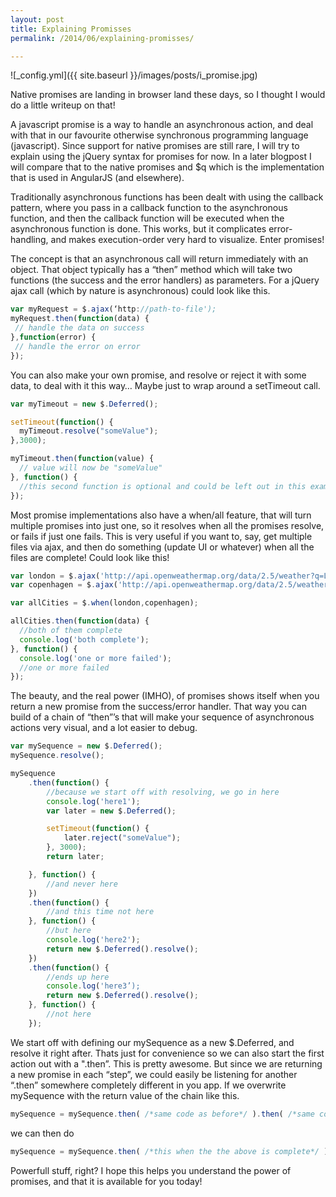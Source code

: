 ```yaml
---
layout: post
title: Explaining Promisses
permalink: /2014/06/explaining-promisses/

---
```


![_config.yml]({{ site.baseurl }}/images/posts/i_promise.jpg)

Native promises are landing in browser land these days, so I thought I would do a little writeup on that!

A javascript promise is a way to handle an asynchronous action, and deal with that in our favourite otherwise synchronous programming language (javascript). Since support for native promises are still rare, I will try to explain using the jQuery syntax for promises for now. In a later blogpost I will compare that to the native promises and $q which is the implementation that is used in AngularJS (and elsewhere).

Traditionally asynchronous functions has been dealt with using the callback pattern, where you pass in a callback function to the asynchronous function, and then the callback function will be executed when the asynchronous function is done. This works, but it complicates error-handling, and makes execution-order very hard to visualize. Enter promises!

The concept is that an asynchronous call will return immediately with an object. That object typically has a “then” method which will take two functions (the success and the error handlers) as parameters. For a jQuery ajax call (which by nature is asynchronous) could look like this.

```js
var myRequest = $.ajax(‘http://path-to-file');
myRequest.then(function(data) {
 // handle the data on success
},function(error) {
 // handle the error on error
});
```

You can also make your own promise, and resolve or reject it with some data, to deal with it this way… Maybe just to wrap around a setTimeout call.

```js
var myTimeout = new $.Deferred();

setTimeout(function() {
  myTimeout.resolve("someValue");
},3000);

myTimeout.then(function(value) {
  // value will now be "someValue"
}, function() {
  //this second function is optional and could be left out in this example.
});
```


Most promise implementations also have a when/all feature, that will turn multiple promises into just one, so it resolves when all the promises resolve, or fails if just one fails. This is very useful if you want to, say, get multiple files via ajax, and then do something (update UI or whatever) when all the files are complete! Could look like this!

```js
var london = $.ajax('http://api.openweathermap.org/data/2.5/weather?q=London,uk');
var copenhagen = $.ajax('http://api.openweathermap.org/data/2.5/weather?q=Copenhagen,dk');

var allCities = $.when(london,copenhagen);

allCities.then(function(data) {
  //both of them complete
  console.log('both complete');
}, function() {
  console.log('one or more failed');
  //one or more failed
});
```


The beauty, and the real power (IMHO), of promises shows itself when you return a new promise from the success/error handler. That way you can build of a chain of “then”’s that will make your sequence of asynchronous actions very visual, and a lot easier to debug.

```js
var mySequence = new $.Deferred();
mySequence.resolve();

mySequence
    .then(function() {
        //because we start off with resolving, we go in here
        console.log('here1');
        var later = new $.Deferred();

        setTimeout(function() {
            later.reject("someValue");
        }, 3000);
        return later;

    }, function() {
        //and never here
    })
    .then(function() {
        //and this time not here
    }, function() {
        //but here
        console.log('here2');
        return new $.Deferred().resolve();
    })
    .then(function() {
        //ends up here
        console.log('here3’);
        return new $.Deferred().resolve();
    }, function() {
        //not here
    });
```

We start off with defining our mySequence as a new $.Deferred, and resolve it right after. Thats just for convenience so we can also start the first action out with a ".then”. This is pretty awesome. But since we are returning a new promise in each “step”, we could easily be listening for another “.then” somewhere completely different in you app. If we overwrite mySequence with the return value of the chain like this.

```js
mySequence = mySequence.then( /*same code as before*/ ).then( /*same code as before*/ ).then( /*same code as before*/ );
```

we can then do

```js
mySequence = mySequence.then( /*this when the the above is complete*/ );
```

Powerfull stuff, right?
I hope this helps you understand the power of promises, and that it is available for you today!
